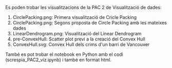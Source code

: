Es poden trobar les visualitzacions de la PAC 2 de Visualització de dades:
  1. CirclePacking.png: Primera visualització de Cricle Packing
  2. CirclePacking.png: Segons proposta de Circle Packing amb les mateixes dades
  3. LinearDendrogram.png: Visualització del Linear Dendrogram
  4. pre-ConvexHull: Scatter plot previ a la creació del Convex Hull
  5. ConvexHull.svg: Convex Hull dels crims d'un barri de Vancouver

També es pot trobar el notebook en Python amb el codi (screspia_PAC2_viz.ipynb) i també en format html.
